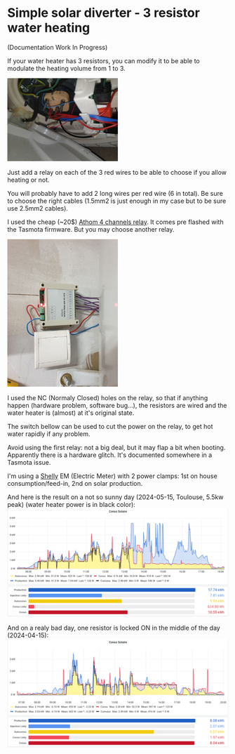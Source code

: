 # Simple solar diverter - 3 resistor water heating

(Documentation Work In Progress)

If your water heater has 3 resistors, you can modify it to be able to modulate the heating volume from 1 to 3.

<img src="/img/water_heater_3_resistors.jpg" width="50%" alt="Some water heater with 3 resistors" />

Just add a relay on each of the 3 red wires to be able to choose if you allow heating or not.

You will probably have to add 2 long wires per red wire (6 in total). Be sure to choose the right cables (1.5mm2 is just enough in my case but to be sure use 2.5mm2 cables).

I used the cheap (~20$) [Athom 4 channels relay](https://www.athom.tech/blank-1/4ch-inching-self-lock-relay). It comes pre flashed with the Tasmota firmware. But you may choose another relay.

<img src="/img/athom_relay_4_channels_tasmota.jpg" width="50%" alt="water heater 3 resistors plugged to Athom 4 channels relay" />

I used the NC (Normaly Closed) holes on the relay, so that if anything happen (hardware problem, software bug...), the resistors are wired and the water heater is (almost) at it's original state.

The switch bellow can be used to cut the power on the relay, to get hot water rapidly if any problem.

Avoid using the first relay: not a big deal, but it may flap a bit when booting. Apparently there is a hardware glitch. It's documented somewhere in a Tasmota issue.

I'm using a [Shelly](https://www.shelly.com) EM (Electric Meter) with 2 power clamps: 1st on house consumption/feed-in, 2nd on solar production.

And here is the result on a not so sunny day (2024-05-15, Toulouse, 5.5kw peak) (water heater power is in black color):
![Grafana not so sunny day](/img/grafana.png)

And on a realy bad day, one resistor is locked ON in the middle of the day (2024-04-15):
![Grafana not so sunny day](/img/grafana-bad-day.png)
